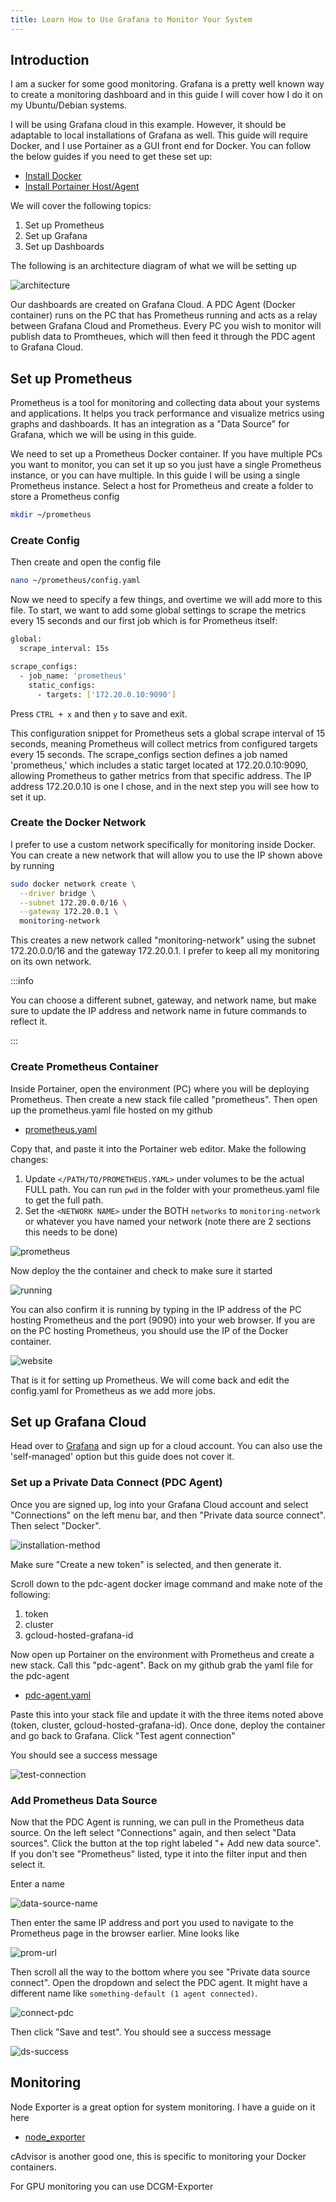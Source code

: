```yaml
---
title: Learn How to Use Grafana to Monitor Your System
---
```


## Introduction
I am a sucker for some good monitoring. Grafana is a pretty well known way to create a monitoring dashboard and in this guide I will cover how I do it on my Ubuntu/Debian systems.

I will be using Grafana cloud in this example. However, it should be adaptable to local installations of Grafana as well. This guide will require Docker, and I use Portainer as a GUI front end for Docker. You can follow the below guides if you need to get these set up:
* [Install Docker](https://hakehardware.github.io/docs/guides/linux/install-docker-debian)
* [Install Portainer Host/Agent](https://hakehardware.github.io/docs/guides/linux/install-portainer-host-agent)

We will cover the following topics:

1. Set up Prometheus
1. Set up Grafana
1. Set up Dashboards

The following is an architecture diagram of what we will be setting up

![architecture](/img/use-grafana-to-monitor-system/architecture.png)

Our dashboards are created on Grafana Cloud. A PDC Agent (Docker container) runs on the PC that has Prometheus running and acts as a relay between Grafana Cloud and Prometheus. Every PC you wish to monitor will publish data to Promtheues, which will then feed it through the PDC agent to Grafana Cloud.

## Set up Prometheus
Prometheus is a tool for monitoring and collecting data about your systems and applications. It helps you track performance and visualize metrics using graphs and dashboards. It has an integration as a "Data Source" for Grafana, which we will be using in this guide.

We need to set up a Prometheus Docker container. If you have multiple PCs you want to monitor, you can set it up so you just have a single Prometheus instance, or you can have multiple. In this guide I will be using a single Prometheus instance. Select a host for Prometheus and create a folder to store a Prometheus config
```bash
mkdir ~/prometheus
```

### Create Config
Then create and open the config file
```bash
nano ~/prometheus/config.yaml
```

Now we need to specify a few things, and overtime we will add more to this file. To start, we want to add some global settings to scrape the metrics every 15 seconds and our first job which is for Prometheus itself:
```bash
global:
  scrape_interval: 15s

scrape_configs:
  - job_name: 'prometheus'
    static_configs:
      - targets: ['172.20.0.10:9090']
```

Press `CTRL + x` and then `y` to save and exit. 

This configuration snippet for Prometheus sets a global scrape interval of 15 seconds, meaning Prometheus will collect metrics from configured targets every 15 seconds. The scrape_configs section defines a job named 'prometheus,' which includes a static target located at 172.20.0.10:9090, allowing Prometheus to gather metrics from that specific address. The IP address 172.20.0.10 is one I chose, and in the next step you will see how to set it up.

### Create the Docker Network
I prefer to use a custom network specifically for monitoring inside Docker. You can create a new network that will allow you to use the IP shown above by running
```bash
sudo docker network create \
  --driver bridge \
  --subnet 172.20.0.0/16 \
  --gateway 172.20.0.1 \
  monitoring-network
```

This creates a new network called "monitoring-network" using the subnet 172.20.0.0/16 and the gateway 172.20.0.1. I prefer to keep all my monitoring on its own network.

:::info

You can choose a different subnet, gateway, and network name, but make sure to update the IP address and network name in future commands to reflect it.

:::

### Create Prometheus Container
Inside Portainer, open the environment (PC) where you will be deploying Prometheus. Then create a new stack file called "prometheus". Then open up the prometheus.yaml file hosted on my github
* [prometheus.yaml](https://github.com/hakehardware/autonomys_files/blob/main/prometheus/prometheus.yaml)

Copy that, and paste it into the Portainer web editor. Make the following changes:
1. Update `</PATH/TO/PROMETHEUS.YAML>` under volumes to be the actual FULL path. You can run `pwd` in the folder with your prometheus.yaml file to get the full path.
1. Set the `<NETWORK NAME>` under the BOTH `networks` to `monitoring-network` or whatever you have named your network (note there are 2 sections this needs to be done)

![prometheus](/img/use-grafana-to-monitor-system/prometheus.png)

Now deploy the the container and check to make sure it started

![running](/img/use-grafana-to-monitor-system/running.png)

You can also confirm it is running by typing in the IP address of the PC hosting Prometheus and the port (9090) into your web browser. If you are on the PC hosting Prometheus, you should use the IP of the Docker container.

![website](/img/use-grafana-to-monitor-system/website.png)

That is it for setting up Prometheus. We will come back and edit the config.yaml for Prometheus as we add more jobs.

## Set up Grafana Cloud

Head over to [Grafana](https://grafana.com/get/?pg=graf&plcmt=hero-btn-1) and sign up for a cloud account. You can also use the 'self-managed' option but this guide does not cover it.

### Set up a Private Data Connect (PDC Agent)
Once you are signed up, log into your Grafana Cloud account and select "Connections" on the left menu bar, and then "Private data source connect". Then select "Docker".

![installation-method](/img/use-grafana-to-monitor-system/installation-method.png)

Make sure "Create a new token" is selected, and then generate it.

Scroll down to the pdc-agent docker image command and make note of the following:
1. token
1. cluster
1. gcloud-hosted-grafana-id

Now open up Portainer on the environment with Prometheus and create a new stack. Call this "pdc-agent". Back on my github grab the yaml file for the pdc-agent
* [pdc-agent.yaml](https://github.com/hakehardware/autonomys_files/blob/main/grafana/pdc-agent.yaml)

Paste this into your stack file and update it with the three items noted above (token, cluster, gcloud-hosted-grafana-id). Once done, deploy the container and go back to Grafana. Click "Test agent connection"

You should see a success message

![test-connection](/img/use-grafana-to-monitor-system/test-connection.png)

### Add Prometheus Data Source
Now that the PDC Agent is running, we can pull in the Prometheus data source. On the left select "Connections" again, and then select "Data sources". Click the button at the top right labeled "+ Add new data source". If you don't see "Prometheus" listed, type it into the filter input and then select it.

Enter a name

![data-source-name](/img/use-grafana-to-monitor-system/data-source-name.png)

Then enter the same IP address and port you used to navigate to the Prometheus page in the browser earlier. Mine looks like

![prom-url](/img/use-grafana-to-monitor-system/prom-url.png)

Then scroll all the way to the bottom where you see "Private data source connect". Open the dropdown and select the PDC agent. It might have a different name like `something-default (1 agent connected)`. 

![connect-pdc](/img/use-grafana-to-monitor-system/connect-pdc.png)

Then click "Save and test". You should see a success message

![ds-success](/img/use-grafana-to-monitor-system/ds-success.png)

## Monitoring

Node Exporter is a great option for system monitoring. I have a guide on it here
* [node_exporter](https://hakehardware.github.io/docs/guides/linux/node-exporter)

cAdvisor is another good one, this is specific to monitoring your Docker containers.

For GPU monitoring you can use DCGM-Exporter